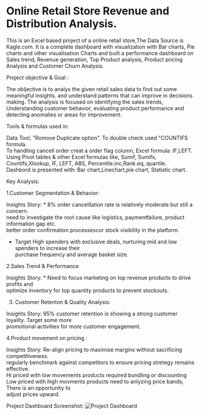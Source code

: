 # Online Retail Store Revenue and Distribution Analysis.
This is an Excel based project of a online retail store,The Data Source is Kagle.com.
It is a complete dashboard with visualization with Bar charts, Pie charts and other visualisation Charts and 
built a performance dashboard on Sales trend, Revenue generation, Top Product analysis, Product pricing Analysis and Customer Churn Analysis.

Project objective & Goal : 

The obljective is to analys the given retail sales data to find out some meaningful insights.
and understand patterns that can improve in decisions making.
The analysis is focused on identifying the sales trends, Understanding customer behavior, evaluating product performance
and detecting anomalies or areas for improvement.

Tools & formulas used in:	

Data Tool, "Romove Duplicate option". To double check used "COUNTIFS formula.						
To handling cancell order creat a  order flag column, Excel  formula: IF,LEFT.						
Using Pivot tables & other Excel formulas like, Sumif, Sumifs, Countifs,Xlookup, IF, LEFT, ABS, Percentile.inc,Rank.eq, quartile.						
Dashbord is presented with: Bar chart,Linechart,pie chart, Statistic chart.						

Key Analysis:

1.Customer Segmentation & Behavior:

Insights Story: 		 * 8% order cancelllation rate is relatively moderate but still a concern.						
need to investigate the root cause like logistics, paymentfailure, product information gap etc.								
better order confirmation processescor stock visibility in the platform.								
* Target High spenders with exclusive deals, nurturing mid and low spenders to increase their								
purchase frequency and average basket size.								

2.Sales Trend & Performance			

Insights Story: 		* Need to focus marketing on top revenue products to drive profits and 						
optimize inventory for top quantity products to prevent stockouts.								

3. Customer Retenton & Quality Analysis: 			

Insights Story: 		95% customer retention is showing a strong customer loyality. Target some more 							
promotional activities for more customer engagement.									

4.Product movement on pricing	:

Insights Story: 		Re-align pricing to maximise margins without sacrificing competitiveness.							
regularly benchmark against competitors to ensure pricing stretegy remains effective.									
Hi priced with low movements products required bundling or discounting									
Low priced with high movments products  need to anlyzing price bands, There is an opportunity to									
adjust prices upward.		

Project Dashboard Screenshot:
![Project Dashboard](https://github.com/user-attachments/assets/fb1198a9-9e2d-44c3-8478-8f75815f1f29)

